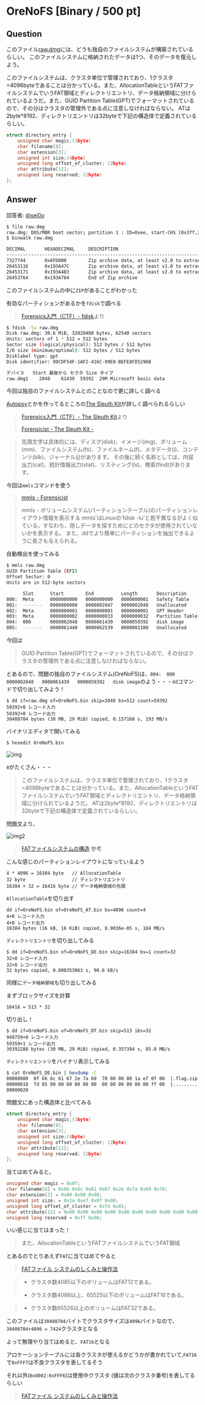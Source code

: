 # OreNoFS [Binary / 500 pt]

## Question
このファイル[raw.dmg](raw.dmg)には、どうも独自のファイルシステムが構築されているらしい。
このファイルシステムに格納されたデータは1つ、そのデータを復元しよう。

このファイルシステムは、クラスタ単位で管理されており、1クラスタ=4096byteであることは分かっている。また、AllocationTableというFATファイルシステムでいうFAT領域とディレクトリエントリ、データ格納領域に分けられているようだ。また、GUID Partition Table(GPT)でフォーマットされているので、その分はクラスタの管理外である点に注意しなければならない。
ATは2byte*8192、ディレクトリエントリは32byteで下記の構造体で定義されているらしい。

```c
struct directory_entry {
    unsigned char magic;(1byte)
    char filename[8];
    char extension[3];
    unsigned int size;(4byte)
    unsigned long offset_of_cluster; (2byte)
    char attribute[12];
    unsigned long reserved; (2byte)
};
```

## Answer

回答者: [@sei0o](https://twitter.com/sei0o) 

```bash
$ file raw.dmg 
raw.dmg: DOS/MBR boot sector; partition 1 : ID=0xee, start-CHS (0x3ff,254,63), end-CHS (0x3ff,254,63), startsector 1, 62539 sectors, extended partition table (last)
$ binwalk raw.dmg 

DECIMAL       HEXADECIMAL     DESCRIPTION
--------------------------------------------------------------------------------
7327744       0x6FD000        Zip archive data, at least v2.0 to extract, name: flag.png
26453116      0x193A47C       Zip archive data, at least v1.0 to extract, name: __MACOSX/
26453171      0x193A4B3       Zip archive data, at least v2.0 to extract, name: __MACOSX/._flag.png
26453764      0x193A704       End of Zip archive
```

このファイルシステムの中に`ZIP`があることがわかった

有効なパーティションがあるかを`fdisk`で調べる
> [Forensics入門（CTF）- fdisk](https://qiita.com/knqyf263/items/6ebf06e27be7c48aab2e#fdisk)より

```bash
$ fdisk -lu raw.dmg
Disk raw.dmg: 30.6 MiB, 32020480 bytes, 62540 sectors
Units: sectors of 1 * 512 = 512 bytes
Sector size (logical/physical): 512 bytes / 512 bytes
I/O size (minimum/optimal): 512 bytes / 512 bytes
Disklabel type: gpt
Disk identifier: 99CDF54F-1AF2-416C-99E8-BEFE8FD5296B

デバイス   Start 最後から セクタ Size タイプ
raw.dmg1    2048    61439  59392  29M Microsoft basic data
```

今回は独自のファイルシステムとのことなので更に詳しく調べる

[Autopsy](https://www.sleuthkit.org/autopsy/)とかを作ってるところの[The Sleuth Kit](https://www.sleuthkit.org/sleuthkit/)が詳しく調べられるらしい

> [Forensics入門（CTF）- The Sleuth Kit](https://qiita.com/knqyf263/items/6ebf06e27be7c48aab2e#the-sleuth-kit)より



> [Forensicist - The Sleuth Kit -](https://www.kazamiya.net/SleuthKit)

>先頭文字は具体的には、ディスク(disk)、イメージ(img)、ボリューム(mm)、ファイルシステム(fs)、ファイルネーム(f)、メタデータ(i)、コンテンツ(blk)、ジャーナル(j)があります。
>その後に続く名称としては、内容出力(cat)、統計情報出力(stat)、リスティング(ls)、検索(find)があります。

今回は`mmls`コマンドを使う

> [mmls - Forensicist](https://www.kazamiya.net/Sleuthkit/mmls)

>mmls - ボリュームシステム(パーティションテーブル)のパーティションレイアウト情報を表示する
>mmls'はLinuxの'fdisk -lu'と若干異なるがよく似ている。すなわち、隠しデータを探すためにどのセクタが使用されていないかを表示する。
また、ddでより簡単にパーティションを抽出できるように長さも与えられる。

自動検出を使ってみる

```bash
$ mmls raw.dmg        
GUID Partition Table (EFI)
Offset Sector: 0
Units are in 512-byte sectors

      Slot      Start        End          Length       Description
000:  Meta      0000000000   0000000000   0000000001   Safety Table
001:  -------   0000000000   0000002047   0000002048   Unallocated
002:  Meta      0000000001   0000000001   0000000001   GPT Header
003:  Meta      0000000002   0000000033   0000000032   Partition Table
004:  000       0000002048   0000061439   0000059392   disk image
005:  -------   0000061440   0000062539   0000001100   Unallocated
```

今回は
>GUID Partition Table(GPT)でフォーマットされているので、その分はクラスタの管理外である点に注意しなければならない。

とあるので、問題の独自のファイルシステム(OreNoFS)は、`004:  000       0000002048   0000061439   0000059392   disk image`のよう・・・`dd`コマンドで切り出してみよう！


```plain
$ dd if=raw.dmg of=OreNoFS.bin skip=2048 bs=512 count=59392
59392+0 レコード入力
59392+0 レコード出力
30408704 bytes (30 MB, 29 MiB) copied, 0.157168 s, 193 MB/s
```

バイナリエディタで開いてみる

```bash
$ hexedit OreNoFS.bin
```

![img](img.png)

`0`がたくさん・・・

> このファイルシステムは、クラスタ単位で管理されており、1クラスタ=4096byteであることは分かっている。また、AllocationTableというFATファイルシステムでいうFAT領域とディレクトリエントリ、データ格納領域に分けられているようだ。
ATは2byte*8192、ディレクトリエントリは32byteで下記の構造体で定義されているらしい。

問題文より、

![img2](img2.png)

> [FATファイルシステムの構造](http://resove.cool.coocan.jp/fatKnowledge/fatStructure.html) 参考

こんな感じのパーティションレイアウトになっているよう

```plain
4 * 4096 = 16384 byte   // AllocationTable
32 byte                 // ディレクトリエントリ
16384 + 32 = 16416 byte // データ格納領域の先頭
```

`AllocationTable`を切り出す

```plain
dd if=OreNoFS.bin of=OreNoFS_AT.bin bs=4096 count=4
4+0 レコード入力
4+0 レコード出力
16384 bytes (16 kB, 16 KiB) copied, 8.9036e-05 s, 184 MB/s
```

`ディレクトリエントリ`を切り出してみる

```plain
$ dd if=OreNoFS.bin of=OreNoFS_DE.bin skip=16384 bs=1 count=32
32+0 レコード入力
32+0 レコード出力
32 bytes copied, 0.000353063 s, 90.6 kB/s
```

同様に`データ格納領域`も切り出してみる

まずブロックサイズを計算

```plain
16416 = 513 * 32
```

切り出し！

```plain
$ dd if=OreNoFS.bin of=OreNoFS_DT.bin skip=513 ibs=32
949759+0 レコード入力
59359+1 レコード出力
30392288 bytes (30 MB, 29 MiB) copied, 0.357394 s, 85.0 MB/s
```

`ディレクトリエントリ`をバイナリ表示してみる

```bash
$ cat OreNoFS_DE.bin | hexdump -C
00000000  0f 66 6c 61 67 2e 7a 69  70 00 00 00 1a e7 0f 00  |.flag.zip.......|
00000010  fd 05 00 00 00 00 00 00  00 00 00 00 00 00 ff 00  |................|
00000020

```

問題文にあった構造体と比べてみる

```c
struct directory_entry {
    unsigned char magic;(1byte)
    char filename[8];
    char extension[3];
    unsigned int size;(4byte)
    unsigned long offset_of_cluster; (2byte)
    char attribute[12];
    unsigned long reserved; (2byte)
};
```

当てはめてみると、

```c
unsigned char magic = 0x0f;
char filename[8] = 0x66 0x6c 0x61 0x67 0x2e 0x7a 0x69 0x70;
char extension[3] = 0x00 0x00 0x00;
unsigned int size; = 0x1a 0xe7 0x0f 0x00;
unsigned long offset_of_cluster = 0xfd 0x05;
char attribute[12] = 0x00 0x00 0x00 0x00 0x00 0x00 0x00 0x00 0x00 0x00 0x00 0x00;
unsigned long reserved = 0xff 0x00;
```

いい感じに当てはまった！

>また、AllocationTableというFATファイルシステムでいうFAT領域

とあるのでとりあえず`FAT`に当てはめてやると

> [FATファイル システムのしくみと操作法](http://elm-chan.org/docs/fat.html#fat_determination)

>- クラスタ数4085以下のボリュームはFAT12である。

>- クラスタ数4086以上、65525以下のボリュームはFAT16である。

>- クラスタ数65526以上のボリュームはFAT32である。

このファイルは`30408704`バイトでクラスタサイズは`4096`バイトなので、`30408704÷4096 = 7424`クラスタとなる

よって無理やり当てはめると、`FAT16`となる

アロケーションテーブルには各クラスタが使えるかどうかが書かれていて,`FAT16`で`0xFFF7`は不良クラスタを表してるそう

それ以外(`0x0002:0xFFF6`)は使用中クラスタ (値は次のクラスタ番号)を表してるらしい

> [FATファイル システムのしくみと操作法](http://elm-chan.org/docs/fat.html#file_cluster)


```python

```